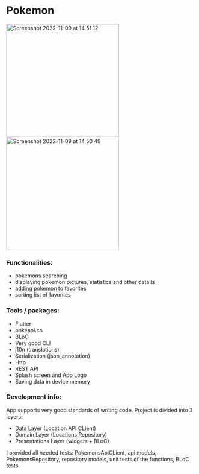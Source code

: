 # Pokemon
<img width="300" alt="Screenshot 2022-11-09 at 14 51 12" src="https://user-images.githubusercontent.com/38291070/200847866-b95fba3a-da85-4931-b0ed-710642af137e.png">   <img width="300" alt="Screenshot 2022-11-09 at 14 50 48" src="https://user-images.githubusercontent.com/38291070/200847937-5de4993a-28f9-431f-b6d8-3bb56d54fcf2.png">



### Functionalities:
- pokemons searching
- displaying pokemon pictures, statistics and other details
- adding pokemon to favorites
- sorting list of favorites

### Tools / packages:
- Flutter
- pokeapi.co
- BLoC
- Very good CLI
- l10n (translations)
- Serialization (json_annotation)
- Http
- REST API
- Splash screen and App Logo
- Saving data in device memory


### Development info:
App supports very good standards of writing code. Project is divided into 3 layers:
- Data Layer (Location API CLient)
- Domain Layer (Locations Repository)
- Presentations Layer (widgets + BLoC)

I provided all needed tests: PokemonsApiCLient, api models, PokemonsRepository, repository models, unit tests of the functions, BLoC tests.
